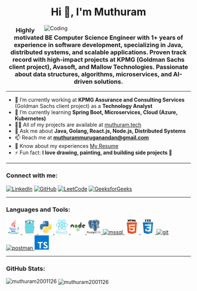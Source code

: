 <h1 align="center">Hi 👋, I'm Muthuram</h1>
<img src="https://user-images.githubusercontent.com/74038190/219923823-bf1ce878-c6b8-4faa-be07-93e6b1006521.gif" align="right" alt="Coding" width="400"/>

<h3 align="center">
Highly motivated BE Computer Science Engineer with 1+ years of experience in software development, specializing in Java, distributed systems, and scalable applications. Proven track record with high-impact projects at KPMG (Goldman Sachs client project), Avasoft, and Mallow Technologies. Passionate about data structures, algorithms, microservices, and AI-driven solutions.
</h3>

---

- 🔭 I’m currently working at **KPMG Assurance and Consulting Services** (Goldman Sachs client project) as a **Technology Analyst**  
- 🌱 I’m currently learning **Spring Boot, Microservices, Cloud (Azure, Kubernetes)**  
- 👨‍💻 All of my projects are available at [muthuram.tech](http://muthuram.tech/)  
- 💬 Ask me about **Java, Golang, React.js, Node.js, Distributed Systems**  
- 📫 Reach me at **muthurammuruganandan@gmail.com**  
- 📄 Know about my experiences [My Resume](https://drive.google.com/file/d/17kA-dA06lPAkDotEMwP4K0jAlvuVYXRM/view?usp=sharing)  
- ⚡ Fun fact: **I love drawing, painting, and building side projects 🚀**  

---

<h3 align="left">Connect with me:</h3>
<p align="left">
<a href="https://linkedin.com/in/muthuram-muruganandan-528444213/" target="blank"><img align="center" src="https://raw.githubusercontent.com/rahuldkjain/github-profile-readme-generator/master/src/images/icons/Social/linked-in-alt.svg" alt="LinkedIn" height="30" width="40" /></a>
<a href="https://github.com/muthuram2001126" target="blank"><img align="center" src="https://raw.githubusercontent.com/rahuldkjain/github-profile-readme-generator/master/src/images/icons/Social/github.svg" alt="GitHub" height="30" width="40" /></a>
<a href="https://leetcode.com/muthurammuruganandan" target="blank"><img align="center" src="https://raw.githubusercontent.com/rahuldkjain/github-profile-readme-generator/master/src/images/icons/Social/leet-code.svg" alt="LeetCode" height="30" width="40" /></a>
<a href="https://auth.geeksforgeeks.org/user/muthurammuruganandan" target="blank"><img align="center" src="https://raw.githubusercontent.com/rahuldkjain/github-profile-readme-generator/master/src/images/icons/Social/geeks-for-geeks.svg" alt="GeeksforGeeks" height="30" width="40" /></a>
</p>

---

<h3 align="left">Languages and Tools:</h3>
<p align="left"> 
<a href="https://www.java.com" target="_blank"> <img src="https://raw.githubusercontent.com/devicons/devicon/master/icons/java/java-original.svg" alt="java" width="40" height="40"/> </a>
<a href="https://golang.org" target="_blank"> <img src="https://raw.githubusercontent.com/devicons/devicon/master/icons/go/go-original.svg" alt="go" width="40" height="40"/> </a>
<a href="https://www.python.org" target="_blank"> <img src="https://raw.githubusercontent.com/devicons/devicon/master/icons/python/python-original.svg" alt="python" width="40" height="40"/> </a>
<a href="https://reactjs.org/" target="_blank"> <img src="https://raw.githubusercontent.com/devicons/devicon/master/icons/react/react-original-wordmark.svg" alt="react" width="40" height="40"/> </a>
<a href="https://nodejs.org" target="_blank"> <img src="https://raw.githubusercontent.com/devicons/devicon/master/icons/nodejs/nodejs-original-wordmark.svg" alt="nodejs" width="40" height="40"/> </a>
<a href="https://www.postgresql.org" target="_blank"> <img src="https://raw.githubusercontent.com/devicons/devicon/master/icons/postgresql/postgresql-original-wordmark.svg" alt="postgresql" width="40" height="40"/> </a>
<a href="https://www.microsoft.com/en-us/sql-server" target="_blank"> <img src="https://www.svgrepo.com/show/303229/microsoft-sql-server-logo.svg" alt="mssql" width="40" height="40"/> </a>
<a href="https://www.w3.org/html/" target="_blank"> <img src="https://raw.githubusercontent.com/devicons/devicon/master/icons/html5/html5-original-wordmark.svg" alt="html5" width="40" height="40"/> </a>
<a href="https://www.w3schools.com/css/" target="_blank"> <img src="https://raw.githubusercontent.com/devicons/devicon/master/icons/css3/css3-original-wordmark.svg" alt="css3" width="40" height="40"/> </a>
<a href="https://git-scm.com/" target="_blank"> <img src="https://www.vectorlogo.zone/logos/git-scm/git-scm-icon.svg" alt="git" width="40" height="40"/> </a>
<a href="https://postman.com" target="_blank"> <img src="https://www.vectorlogo.zone/logos/getpostman/getpostman-icon.svg" alt="postman" width="40" height="40"/> </a>
<a href="https://www.typescriptlang.org/" target="_blank"> <img src="https://raw.githubusercontent.com/devicons/devicon/master/icons/typescript/typescript-original.svg" alt="typescript" width="40" height="40"/> </a>
</p>

---

<h3 align="left">GitHub Stats:</h3>
<p><img align="left" src="https://github-readme-stats.vercel.app/api/top-langs?username=muthuram2001126&show_icons=true&locale=en&layout=compact" alt="muthuram2001126" /></p>

<p>&nbsp;<img align="center" src="https://github-readme-stats.vercel.app/api?username=muthuram2001126&show_icons=true&locale=en" alt="muthuram2001126" /></p>

